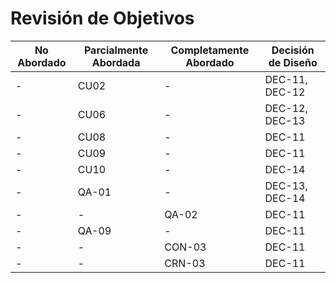 # Revisión de Objetivos

| No Abordado | Parcialmente Abordada | Completamente Abordado | Decisión de Diseño |
| ----------- | --------------------- | ---------------------- | ------------------ |
| -           | CU02                  | -                      | DEC-11, DEC-12     |
| -           | CU06                  | -                      | DEC-12, DEC-13     |
| -           | CU08                  | -                      | DEC-11             |
| -           | CU09                  | -                      | DEC-11             |
| -           | CU10                  | -                      | DEC-14             |
| -           | QA-01                 | -                      | DEC-13, DEC-14     |
| -           | -                     | QA-02                  | DEC-11             |
| -           | QA-09                 | -                      | DEC-11             |
| -           | -                     | CON-03                 | DEC-11             |
| -           | -                     | CRN-03                 | DEC-11             |

